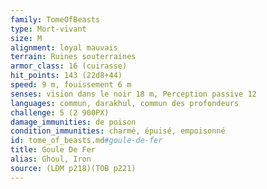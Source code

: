 ```yaml
---
family: TomeOfBeasts
type: Mort-vivant
size: M
alignment: loyal mauvais
terrain: Ruines souterraines
armor_class: 16 (cuirasse)
hit_points: 143 (22d8+44)
speed: 9 m, fouissement 6 m
senses: vision dans le noir 18 m, Perception passive 12
languages: commun, darakhul, commun des profondeurs
challenge: 5 (2 900PX)
damage_immunities: de poison
condition_immunities: charmé, épuisé, empoisonné
id: tome_of_beasts.md#goule-de-fer
title: Goule De Fer
alias: Ghoul, Iron
source: (LDM p218)(TOB p221)
---
```


